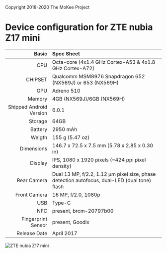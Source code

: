 Copyright 2018-2020 The MoKee Project

Device configuration for ZTE nubia Z17 mini
=======================================================

Basic   | Spec Sheet
-------:|:-------------------------------------------------------------------------
CPU     | Octa-core (4x1.4 GHz Cortex-A53 & 4x1.8 GHz Cortex-A72)
CHIPSET | Qualcomm MSM8976 Snapdragon 652 (NX569J) or 653 (NX569H)
GPU     | Adreno 510
Memory  | 4GB (NX569J)/6GB (NX569H)
Shipped Android Version | 6.0.1
Storage | 64GB
Battery | 2950 mAh
Weigth | 155 g (5.47 oz)
Dimensions | 146.7 x 72.5 x 7.5 mm (5.78 x 2.85 x 0.30 in)
Display | IPS, 1080 x 1920 pixels (~424 ppi pixel density)
Rear Camera  | Dual 13 MP, f/2.2, 1.12 µm pixel size, phase detection autofocus, dual-LED (dual tone) flash
Front Camera | 16 MP, f/2.0, 1080p
USB          | Type-C
NFC          | present, brcm-20797b00
Fingerprint Sensor | present, Goodix
Release Date | April 2017

![ZTE nubia Z17 mini](https://cdn2.gsmarena.com/vv/pics/zte/zte-nubia-z17-mini-1.jpg "ZTE nubia Z17 mini")